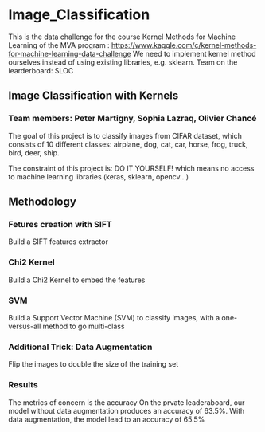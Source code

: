 # Image_Classification
This is the data challenge for the course Kernel Methods for Machine Learning of the MVA program : 
https://www.kaggle.com/c/kernel-methods-for-machine-learning-data-challenge
We need to implement kernel method ourselves instead of using existing libraries, e.g. sklearn.
Team on the learderboard: SLOC

## Image Classification with Kernels
### Team members: Peter Martigny, Sophia Lazraq, Olivier Chancé
The goal of this project is to classify images from CIFAR dataset, which consists of 10 different classes: airplane, dog, cat, car, horse, frog, truck, bird, deer, ship.

The constraint of this project is: DO IT YOURSELF! which means no access to machine learning libraries (keras, sklearn, opencv...)

## Methodology
### Fetures creation with SIFT
Build a SIFT features extractor

### Chi2 Kernel
Build a Chi2 Kernel to embed the features

### SVM
Build a Support Vector Machine (SVM) to classify images, with a one-versus-all method to go multi-class

### Additional Trick: Data Augmentation
Flip the images to double the size of the training set

### Results
The metrics of concern is the accuracy On the prvate leaderaboard, our model without data augmentation produces an accuracy of 63.5%. With data augmentation, the model lead to an accuracy of 65.5%
